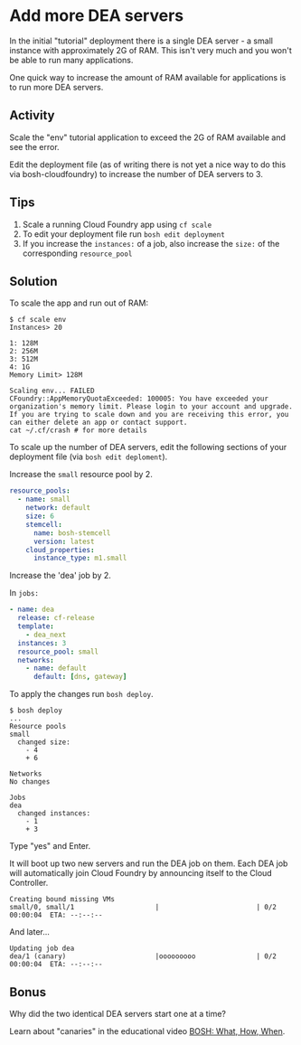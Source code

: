 # Add more DEA servers

In the initial "tutorial" deployment there is a single DEA server - a small instance with approximately 2G of RAM. This isn't very much and you won't be able to run many applications.

One quick way to increase the amount of RAM available for applications is to run more DEA servers.

## Activity

Scale the "env" tutorial application to exceed the 2G of RAM available and see the error.

Edit the deployment file (as of writing there is not yet a nice way to do this via bosh-cloudfoundry) to increase the number of DEA servers to 3.

## Tips

1. Scale a running Cloud Foundry app using `cf scale`
1. To edit your deployment file run `bosh edit deployment`
1. If you increase the `instances:` of a job, also increase the `size:` of the corresponding `resource_pool`

## Solution

To scale the app and run out of RAM:

```
$ cf scale env
Instances> 20

1: 128M
2: 256M
3: 512M
4: 1G
Memory Limit> 128M

Scaling env... FAILED
CFoundry::AppMemoryQuotaExceeded: 100005: You have exceeded your organization's memory limit. Please login to your account and upgrade. If you are trying to scale down and you are receiving this error, you can either delete an app or contact support.
cat ~/.cf/crash # for more details
```

To scale up the number of DEA servers, edit the following sections of your deployment file (via `bosh edit deploment`).

Increase the `small` resource pool by 2.

``` yaml
resource_pools:
  - name: small
    network: default
    size: 6
    stemcell:
      name: bosh-stemcell
      version: latest
    cloud_properties:
      instance_type: m1.small
```

Increase the 'dea' job by 2.

In `jobs:`

``` yaml
- name: dea
  release: cf-release
  template:
    - dea_next
  instances: 3
  resource_pool: small
  networks:
    - name: default
      default: [dns, gateway]
```

To apply the changes run `bosh deploy`.

```
$ bosh deploy
...
Resource pools
small
  changed size: 
    - 4
    + 6

Networks
No changes

Jobs
dea
  changed instances: 
    - 1
    + 3
```

Type "yes" and Enter.

It will boot up two new servers and run the DEA job on them. Each DEA job will automatically join Cloud Foundry by announcing itself to the Cloud Controller.

```
Creating bound missing VMs
small/0, small/1                    |                        | 0/2 00:00:04  ETA: --:--:--          
```

And later...

```
Updating job dea
dea/1 (canary)                      |ooooooooo               | 0/2 00:00:04  ETA: --:--:--          
```


## Bonus

Why did the two identical DEA servers start one at a time?

Learn about "canaries" in the educational video [BOSH: What, How, When](http://drnicwilliams.com/2012/05/15/bosh-what-how-when/ "Dr Nic's   BOSH: What, How, When").

